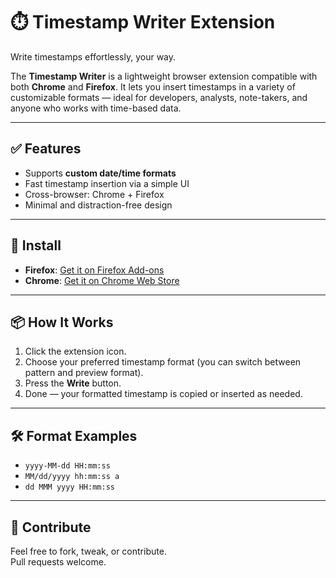 # ⏱️ Timestamp Writer Extension

Write timestamps effortlessly, your way.

The **Timestamp Writer** is a lightweight browser extension compatible with both **Chrome** and **Firefox**. It lets you insert timestamps in a variety of customizable formats — ideal for developers, analysts, note-takers, and anyone who works with time-based data.

---

## ✅ Features

- Supports **custom date/time formats**
- Fast timestamp insertion via a simple UI
- Cross-browser: Chrome + Firefox
- Minimal and distraction-free design

---

## 🔗 Install

- **Firefox**: [Get it on Firefox Add-ons](link)
- **Chrome**: [Get it on Chrome Web Store](link)

---

## 📦 How It Works

1. Click the extension icon.
2. Choose your preferred timestamp format (you can switch between pattern and preview format).
3. Press the **Write** button.
4. Done — your formatted timestamp is copied or inserted as needed.

---

## 🛠️ Format Examples

- `yyyy-MM-dd HH:mm:ss`
- `MM/dd/yyyy hh:mm:ss a`
- `dd MMM yyyy HH:mm:ss`

---

## 🤝 Contribute

Feel free to fork, tweak, or contribute.  
Pull requests welcome.

